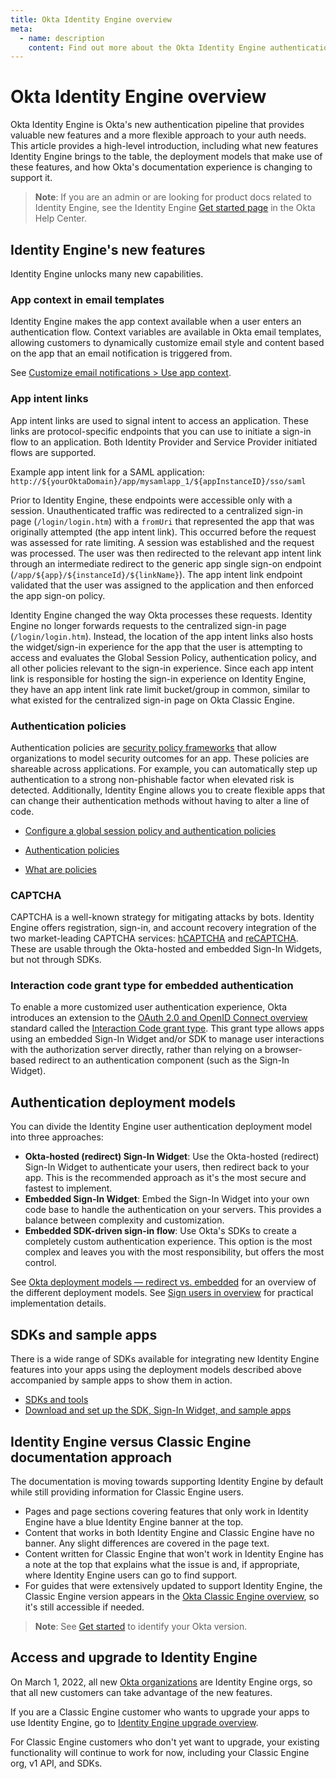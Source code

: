 ```yaml
---
title: Okta Identity Engine overview
meta:
  - name: description
    content: Find out more about the Okta Identity Engine authentication flow, what developer features it unlocks, and how to use it.
---
```

# Okta Identity Engine overview

<ApiLifecycle access="ie" />

Okta Identity Engine is Okta's new authentication pipeline that provides valuable new features and a more flexible approach to your auth needs. This article provides a high-level introduction, including what new features Identity Engine brings to the table, the deployment models that make use of these features, and how Okta's documentation experience is changing to support it.

> **Note**: If you are an admin or are looking for product docs related to Identity Engine, see the Identity Engine [Get started page](https://help.okta.com/okta_help.htm?type=oie&id=ext-get-started-oie) in the Okta Help Center.

## Identity Engine's new features

Identity Engine unlocks many new capabilities.

### App context in email templates

Identity Engine makes the app context available when a user enters an authentication flow. Context variables are available in Okta email templates, allowing customers to dynamically customize email style and content based on the app that an email notification is triggered from.

See [Customize email notifications > Use app context](/docs/guides/custom-email/main/#use-app-context).

### App intent links

App intent links are used to signal intent to access an application. These links are protocol-specific endpoints that you can use to initiate a sign-in flow to an application. Both Identity Provider and Service Provider initiated flows are supported.

Example app intent link for a SAML application: 
`http://${yourOktaDomain}/app/mysamlapp_1/${appInstanceID}/sso/saml`

Prior to Identity Engine, these endpoints were accessible only with a session. Unauthenticated traffic was redirected to a centralized sign-in page (`/login/login.htm`) with a `fromUri` that represented the app that was originally attempted (the app intent link). This occurred before the request was assessed for rate limiting. A session was established and the request was processed. The user was then redirected to the relevant app intent link through an intermediate redirect to the generic app single sign-on endpoint (`/app/${app}/${instanceId}/${linkName}`). The app intent link endpoint validated that the user was assigned to the application and then enforced the app sign-on policy.

Identity Engine changed the way Okta processes these requests. Identity Engine no longer forwards requests to the centralized sign-in page (`/login/login.htm`). Instead, the location of the app intent links also hosts the widget/sign-in experience for the app that the user is attempting to access and evaluates the Global Session Policy, authentication policy, and all other policies relevant to the sign-in experience. Since each app intent link is responsible for hosting the sign-in experience on Identity Engine, they have an app intent link rate limit bucket/group in common, similar to what existed for the centralized sign-in page on Okta Classic Engine.

### Authentication policies

Authentication policies are [security policy frameworks](https://csrc.nist.gov/publications/detail/sp/800-63b/final) that allow organizations to model security outcomes for an app. These policies are shareable across applications. For example, you can automatically step up authentication to a strong non-phishable factor when elevated risk is detected. Additionally, Identity Engine allows you to create flexible apps that can change their authentication methods without having to alter a line of code.

* [Configure a global session policy and authentication policies](/docs/guides/configure-signon-policy/)

* [Authentication policies](https://help.okta.com/okta_help.htm?type=oie&id=ext-about-asop)

* [What are policies](/docs/concepts/policies/)

### CAPTCHA

CAPTCHA is a well-known strategy for mitigating attacks by bots. Identity Engine offers registration, sign-in, and account recovery integration of the two market-leading CAPTCHA services: [hCAPTCHA](https://www.hcaptcha.com/) and [reCAPTCHA](https://www.google.com/recaptcha/about/). These are usable through the Okta-hosted and embedded Sign-In Widgets, but not through SDKs.

### Interaction code grant type for embedded authentication

To enable a more customized user authentication experience, Okta introduces an extension to the [OAuth 2.0 and OpenID Connect overview](/docs/concepts/oauth-openid) standard called the [Interaction Code grant type](/docs/concepts/interaction-code/). This grant type allows apps using an embedded Sign-In Widget and/or SDK to manage user interactions with the authorization server directly, rather than relying on a browser-based redirect to an authentication component (such as the Sign-In Widget).

## Authentication deployment models

You can divide the Identity Engine user authentication deployment model into three approaches:

* **Okta-hosted (redirect) Sign-In Widget**: Use the Okta-hosted (redirect) Sign-In Widget to authenticate your users, then redirect back to your app. This is the recommended approach as it's the most secure and fastest to implement.
* **Embedded Sign-In Widget**: Embed the Sign-In Widget into your own code base to handle the authentication on your servers. This provides a balance between complexity and customization.
* **Embedded SDK-driven sign-in flow**: Use Okta's SDKs to create a completely custom authentication experience. This option is the most complex and leaves you with the most responsibility, but offers the most control.

See [Okta deployment models &mdash; redirect vs. embedded](/docs/concepts/redirect-vs-embedded/) for an overview of the different deployment models. See [Sign users in overview](/docs/guides/sign-in-overview/) for practical implementation details.

## SDKs and sample apps

There is a wide range of SDKs available for integrating new Identity Engine features into your apps using the deployment models described above accompanied by sample apps to show them in action.

* [SDKs and tools](/code/)
* [Download and set up the SDK, Sign-In Widget, and sample apps](/docs/guides/oie-embedded-common-download-setup-app/)

## Identity Engine versus Classic Engine documentation approach

The documentation is moving towards supporting Identity Engine by default while still providing information for Classic Engine users.

* Pages and page sections covering features that only work in Identity Engine have a blue Identity Engine banner at the top.
* Content that works in both Identity Engine and Classic Engine have no banner. Any slight differences are covered in the page text.
* Content written for Classic Engine that won't work in Identity Engine has a note at the top that explains what the issue is and, if appropriate, where Identity Engine users can go to find support.
* For guides that were extensively updated to support Identity Engine, the Classic Engine version appears in the [Okta Classic Engine overview](/docs/guides/archive-overview/), so it's still accessible if needed.

> **Note**: See [Get started](https://help.okta.com/okta_help.htm?type=oie&id=ext-oie-version) to identify your Okta version.

## Access and upgrade to Identity Engine

On March 1, 2022, all new [Okta organizations](/docs/concepts/okta-organizations/) are Identity Engine orgs, so that all new customers can take advantage of the new features.

If you are a Classic Engine customer who wants to upgrade your apps to use Identity Engine, go to [Identity Engine upgrade overview](/docs/guides/oie-upgrade-overview/).

For Classic Engine customers who don't yet want to upgrade, your existing functionality will continue to work for now, including your Classic Engine org, v1 API, and SDKs.
